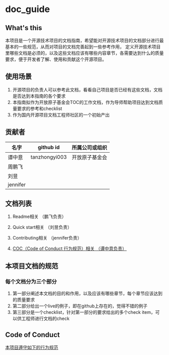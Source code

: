 # doc_guide

## What's this
本项目是一个开源技术项目的文档指南，希望能对开源技术项目的文档部分进行最基本的一些规范，从而对项目的文档完善起到一些参考作用，
定义开源技术项目里哪些文档是必须的，以及这些文档应该有哪些内容章节，各需要达到什么的质量要求，便于开发者了解、使用和贡献这个开源项目。

## 使用场景
1. 开源项目的负责人可以参考此文档，看看自己项目是否已经有这些文档，文档是否达到本指南的各个要求
2. 本指南拟作为开放原子基金会TOC的工作文档，作为导师帮助项目达到文档质量要求的参考和checklist
3. 作为国内开源项目文档工程师社区的一个初始产出

## 贡献者
  |名字|github id|所属公司或组织|  
  |---|---|--|
  |谭中意|tanzhongyi003|开放原子基金会
  |周鹏飞|||     
  |刘昱
  |jennifer

## 文档列表

  1. Readme相关 （鹏飞负责）

  2. Quick start相关 （刘昱负责）

  3. Contributing相关 （jennifer负责）

  4. [COC（Code of Conduct 行为规范）相关 （谭中意负责）](coc_guide.md)

## 本项目文档的规范
### 每个文档分为三个部分
1. 第一部分阐述本文档的目的和作用，以及应该有哪些章节，每个章节应该达到的质量要求
2. 第二部分给出一个live的例子，即在github上存在的，觉得不错的例子
3. 第三部分是一个checklist，针对第一部分的要求给出的多个check item，可以供工程师进行文档的check

## Code of Conduct
[本项目遵守如下的行为规范](coc.md)
